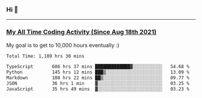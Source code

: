 ### Hi 🙂

---

### <a href="https://wakatime.com/@Eroxl">My All Time Coding Activity (Since Aug 18th 2021)</a>
My goal is to get to 10,000 hours eventually :)
<!--START_SECTION:waka-->

```txt
Total Time: 1,109 hrs 30 mins

TypeScript       606 hrs 37 mins █████████████▓░░░░░░░░░░░   54.68 %
Python           145 hrs 12 mins ███▒░░░░░░░░░░░░░░░░░░░░░   13.09 %
Markdown         108 hrs 22 mins ██▒░░░░░░░░░░░░░░░░░░░░░░   09.77 %
JSON             36 hrs 1 min    ▓░░░░░░░░░░░░░░░░░░░░░░░░   03.25 %
JavaScript       35 hrs 49 mins  ▓░░░░░░░░░░░░░░░░░░░░░░░░   03.23 %
```

<!--END_SECTION:waka-->
